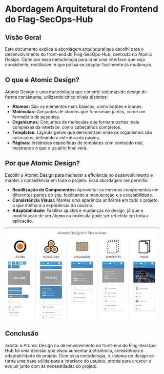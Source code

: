 # Abordagem Arquitetural do Frontend do Flag-SecOps-Hub

## Visão Geral

Este documento explica a abordagem arquitetural que escolhi para o desenvolvimento do front-end do Flag-SecOps-Hub, centrada no Atomic Design. Optei por essa metodologia para criar uma interface que seja consistente, reutilizável e que possa se adaptar facilmente às mudanças.

## O que é Atomic Design?

Atomic Design é uma metodologia que constrói sistemas de design de forma consistente, utilizando cinco níveis distintos:

- **Átomos:** São os elementos mais básicos, como botões e ícones.
- **Moléculas:** Conjuntos de átomos que funcionam juntos, como um formulário de pesquisa.
- **Organismos:** Conjuntos de moléculas que formam partes mais complexas da interface, como cabeçalhos completos.
- **Templates:** Layouts gerais que demonstram onde os organismos são colocados, definindo a estrutura da página.
- **Páginas:** Instâncias específicas de templates com conteúdo real, mostrando o que o usuário final verá.

## Por que Atomic Design?

Escolhi o Atomic Design para melhorar a eficiência no desenvolvimento e manter a consistência em todo o projeto. Essa abordagem me permitiu:

- **Reutilização de Componentes:** Aproveitar os mesmos componentes em diferentes partes do site, facilitando a manutenção e a escalabilidade.
- **Consistência Visual:** Manter uma aparência uniforme em todo o projeto, o que melhora a experiência do usuário.
- **Adaptabilidade:** Facilitar ajustes e mudanças no design, já que a modificação de um átomo ou molécula pode ser refletida em toda a aplicação.

![atomic](../images/atomic.png)

## Conclusão

Adotar o Atomic Design no desenvolvimento do front-end do Flag-SecOps-Hub foi uma decisão que visou aumentar a eficiência, consistência e adaptabilidade do projeto. Com essa metodologia, o sistema de design se torna uma base sólida para a interface do usuário, pronta para crescer e evoluir junto com as necessidades do projeto.
